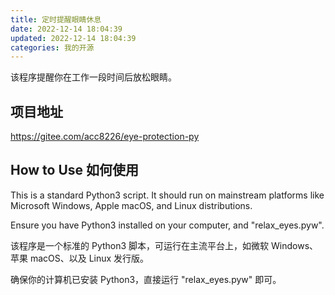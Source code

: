 ```yaml
---
title: 定时提醒眼睛休息
date: 2022-12-14 18:04:39
updated: 2022-12-14 18:04:39
categories: 我的开源
---
```


该程序提醒你在工作一段时间后放松眼睛。

## 项目地址

<https://gitee.com/acc8226/eye-protection-py>

## How to Use 如何使用

This is a standard Python3 script. It should run on mainstream platforms like Microsoft Windows, Apple macOS, and Linux distributions.

Ensure you have Python3 installed on your computer, and "relax_eyes.pyw".

该程序是一个标准的 Python3 脚本，可运行在主流平台上，如微软 Windows、苹果 macOS、以及 Linux 发行版。

确保你的计算机已安装 Python3，直接运行 "relax_eyes.pyw" 即可。
